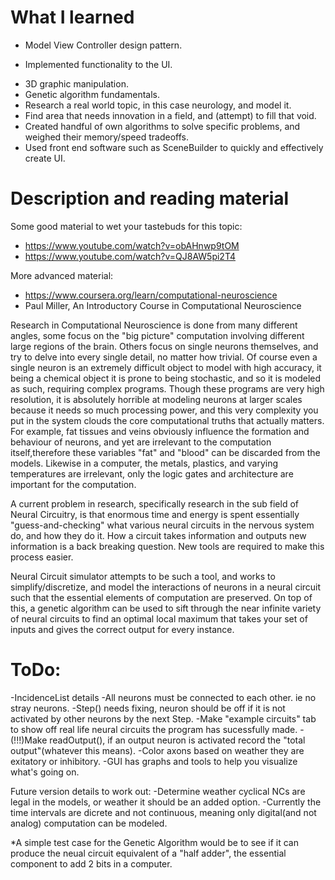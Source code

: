 # What I learned
- Model View Controller design pattern.
* Implemented functionality to the UI.
- 3D graphic manipulation.
- Genetic algorithm fundamentals.
- Research a real world topic, in this case neurology, and model it.
- Find area that needs innovation in a field, and (attempt) to fill that void.
- Created handful of own algorithms to solve specific problems, and weighed their memory/speed tradeoffs.
- Used front end software such as SceneBuilder to quickly and effectively create UI.

# Description and reading material
Some good material to wet your tastebuds for this topic:
  - https://www.youtube.com/watch?v=obAHnwp9tOM
  - https://www.youtube.com/watch?v=QJ8AW5pi2T4

More advanced material:
  - https://www.coursera.org/learn/computational-neuroscience
  - Paul Miller, An Introductory Course in Computational Neuroscience

  Research in Computational Neuroscience is done from many different angles, some focus on the "big picture" computation involving different large regions of the brain. Others focus on
single neurons themselves, and try to delve into every single detail, no matter how trivial. Of course even a single neuron is an extremely difficult object to model with high 
accuracy, it being a chemical object it is prone to being stochastic, and so it is modeled as such, requiring complex programs. Though these programs are very high resolution, 
it is absolutely horrible at modeling neurons at larger scales because it needs so much processing power, and this very complexity you put in the system clouds the 
core computational truths that actually matters. For example, fat tissues and veins obviously influence the formation and behaviour of neurons, and yet are irrelevant to the 
computation itself,therefore these variables "fat" and "blood" can be discarded from the models. Likewise in a computer, the metals, plastics, and varying temperatures are
irrelevant, only the logic gates and architecture are important for the computation.

  A current problem in research, specifically research in the sub field of Neural Circuitry, is that enormous time and energy is spent essentially "guess-and-checking" what 
various neural circuits in the nervous system do, and how they do it. How a circuit takes information and outputs new information is a back breaking question. New tools are 
required to make this process easier.

  Neural Circuit simulator attempts to be such a tool, and works to simplify/discretize, and model the interactions of neurons in a neural circuit such that the essential elements of computation 
are preserved.  On top of this, a genetic algorithm can be used to sift through the near infinite variety of neural circuits to find an optimal local maximum 
that takes your set of inputs and gives the correct output for every instance.

# ToDo:
-IncidenceList details
-All neurons must be connected to each other. ie no stray neurons.
-Step() needs fixing, neuron should be off if it is not activated by other neurons by the next Step.
-Make "example circuits" tab to show off real life neural circuits the program has sucessfully made.
-(!!!)Make readOutput(), if an output neuron is activated record the "total output"(whatever this means).
-Color axons based on weather they are exitatory or inhibitory.
-GUI has graphs and tools to help you visualize what's going on.

Future version details to work out:
-Determine weather cyclical NCs are legal in the models, or weather it should be an added option.
-Currently the time intervals are dicrete and not continuous, meaning only digital(and not analog) computation can be modeled.

  *A simple test case for the Genetic Algorithm would be to see if it can produce the neual circuit equivalent of a "half adder", 
the essential component to add 2 bits in a computer.


